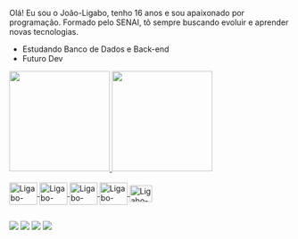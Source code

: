 Olá! Eu sou o João-Ligabo, tenho 16 anos e sou apaixonado por programação.
Formado pelo SENAI, tô sempre buscando evoluir e aprender novas tecnologias.
-  Estudando Banco de Dados e Back-end
- Futuro Dev

<div>
   <a href="https://github.com/joao-ligabo">
   <img height="180em" src="https://github-readme-stats.vercel.app/api?username=joao-ligabo&show_icons=true&theme=tokyonight&include_all_comits=true&count_private=true"/>
   <img height="180em" src="https://github-readme-stats.vercel.app/api/top-langs/?username=joao-ligabo&layout=compact&langs_count=16&theme=tokyonight"/>
</div>

<div style="display: inline_block"><br>
   <img align="center" alt="Ligabo-GITHUB" height="40" width="50" src="https://cdn.jsdelivr.net/gh/devicons/devicon@latest/icons/html5/html5-original.svg" />
  <img align="center" alt="Ligabo-PHP" height="40" width="50" src="https://cdn.jsdelivr.net/gh/devicons/devicon@latest/icons/php/php-original.svg" />
  <img align="center" alt="Ligabo-MYSQL" height="40" width="50" src="https://cdn.jsdelivr.net/gh/devicons/devicon@latest/icons/mysql/mysql-original-wordmark.svg" />
  <img align="center" alt="Ligabo-JAVA" height="40" width="50" src="https://cdn.jsdelivr.net/gh/devicons/devicon@latest/icons/java/java-original-wordmark.svg" />
  <img align="center" alt="Ligabo-GIT" height="30" width="40" src="https://cdn.jsdelivr.net/gh/devicons/devicon@latest/icons/git/git-original.svg" />
          
  
          
          
                 
         
</div>



##

<div>
  <a href="https://www.instagram.com/eo_ligabo" target="_blank"><img src="https://img.shields.io/badge/-Instagram-%23E4405F?style=for-the-badge&logo=instagram&logoColor=white" target="_blank"></a>
  <a href="www.linkedin.com/in/joão-ligabo-ab75a8376" target="_blank"><img src="https://img.shields.io/badge/LinkedIn-0077B5?style=for-the-badge&logo=linkedin&logoColor=white" target="_blank"></a>
  <a href="mailto:jp.jligabo@gmail.com"><img src="https://img.shields.io/badge/Gmail-D14836?style=for-the-badge&logo=gmail&logoColor=white" target="_blank"></a>
  <a href="https://discordapp.com/users/123456789012345678" target="_blank"><img src="https://img.shields.io/badge/Discord-7289DA?style=for-the-badge&logo=discord&logoColor=white" target="_blank"></a>
  
</div>
